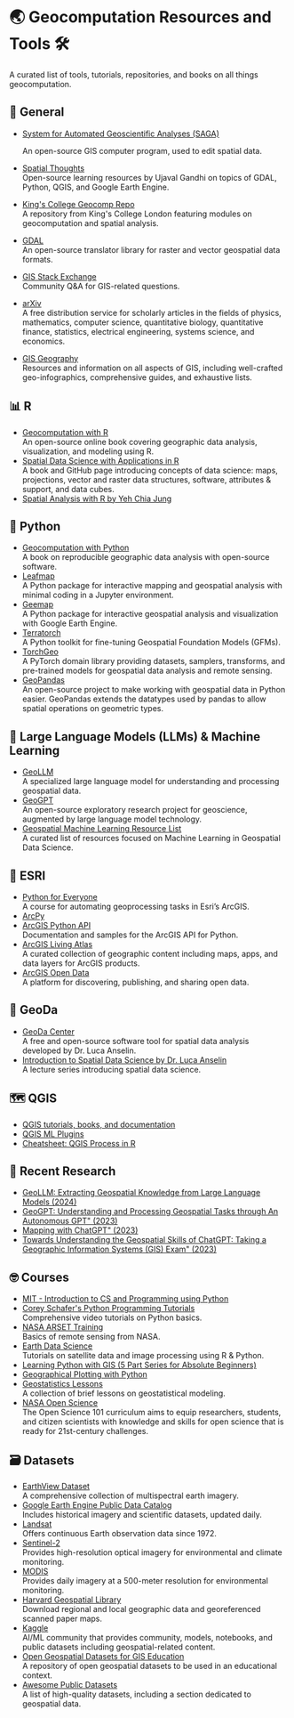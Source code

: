 # 🌏 Geocomputation Resources and Tools 🛠️ 
A curated list of tools, tutorials, repositories, and books on all things geocomputation.

## 🌼 **General**
- [System for Automated Geoscientific Analyses (SAGA)](https://saga-gis.sourceforge.io/en/index.html)

   An open-source GIS computer program, used to edit spatial data.
- [Spatial Thoughts](https://github.com/spatialthoughts)  
  Open-source learning resources by Ujaval Gandhi on topics of GDAL, Python, QGIS, and Google Earth Engine.
- [King's College Geocomp Repo](https://github.com/kingsgeocomp/)  
  A repository from King's College London featuring modules on geocomputation and spatial analysis.
- [GDAL](https://github.com/OSGeo/GDAL)  
  An open-source translator library for raster and vector geospatial data formats.
- [GIS Stack Exchange](https://gis.stackexchange.com/)  
  Community Q&A for GIS-related questions.
- [arXiv](https://arxiv.org/)  
  A free distribution service for scholarly articles in the fields of physics, mathematics, computer science, quantitative biology, quantitative finance, statistics, electrical engineering, systems science, and economics.
- [GIS Geography](https://gisgeography.com/)  
  Resources and information on all aspects of GIS, including well-crafted geo-infographics, comprehensive guides, and exhaustive lists.

## 📊 **R**
- [Geocomputation with R](https://r.geocompx.org/)  
  An open-source online book covering geographic data analysis, visualization, and modeling using R.
- [Spatial Data Science with Applications in R](https://r-spatial.org/book/)  
  A book and GitHub page introducing concepts of data science: maps, projections, vector and raster data structures, software, attributes & support, and data cubes.
- [Spatial Analysis with R by Yeh Chia Jung](https://chiajung-yeh.github.io/Spatial-Analysis/)

## 🐍 **Python**
- [Geocomputation with Python](https://py.geocompx.org/)  
  A book on reproducible geographic data analysis with open-source software.
- [Leafmap](https://github.com/opengeos/leafmap)  
  A Python package for interactive mapping and geospatial analysis with minimal coding in a Jupyter environment.
- [Geemap](https://github.com/gee-community/geemap)  
  A Python package for interactive geospatial analysis and visualization with Google Earth Engine.
- [Terratorch](https://github.com/IBM/terratorch)  
  A Python toolkit for fine-tuning Geospatial Foundation Models (GFMs).
- [TorchGeo](https://github.com/microsoft/torchgeo)  
  A PyTorch domain library providing datasets, samplers, transforms, and pre-trained models for geospatial data analysis and remote sensing.
- [GeoPandas](https://geopandas.org/en/stable/docs.html)  
  An open-source project to make working with geospatial data in Python easier. GeoPandas extends the datatypes used by pandas to allow spatial operations on geometric types.

## 🧠 **Large Language Models (LLMs) & Machine Learning**
- [GeoLLM](https://github.com/rohinmanvi/GeoLLM?tab=readme-ov-file)  
  A specialized large language model for understanding and processing geospatial data.
- [GeoGPT](https://geogpt.deep-time.org/)  
  An open-source exploratory research project for geoscience, augmented by large language model technology.
- [Geospatial Machine Learning Resource List](https://github.com/deepVector/geospatial-machine-learning?tab=readme-ov-file)  
  A curated list of resources focused on Machine Learning in Geospatial Data Science.

## 🌲 **ESRI**
- [Python for Everyone](https://www.esri.com/training/catalog/57630436851d31e02a43f13c/python-for-everyone/)  
  A course for automating geoprocessing tasks in Esri’s ArcGIS.
- [ArcPy](https://pro.arcgis.com/en/pro-app/latest/arcpy/main/arcgis-pro-arcpy-reference.htm)
- [ArcGIS Python API](https://github.com/Esri/arcgis-python-api/tree/master)  
  Documentation and samples for the ArcGIS API for Python.
- [ArcGIS Living Atlas](https://livingatlas.arcgis.com/en/home/)  
  A curated collection of geographic content including maps, apps, and data layers for ArcGIS products.
- [ArcGIS Open Data](https://www.esri.com/en-us/arcgis/products/arcgis-open-data)  
  A platform for discovering, publishing, and sharing open data.

## 🌱 **GeoDa**
- [GeoDa Center](https://geodacenter.github.io/)  
  A free and open-source software tool for spatial data analysis developed by Dr. Luca Anselin.
- [Introduction to Spatial Data Science by Dr. Luca Anselin](https://www.youtube.com/watch?v=JwHxJsesG2Y&list=PLzREt6r1NenmFyTw8v2JZpEE4PZGNi5Ht)  
  A lecture series introducing spatial data science.

## 🗺️ **QGIS**
- [QGIS tutorials, books, and documentation](https://www.qgistutorials.com/en/docs/learning_resources.html)
- [QGIS ML Plugins](https://plugins.qgis.org/plugins/tags/machine-learning/)
- [Cheatsheet: QGIS Process in R](https://github.com/ambarja/cheatsheet-qgisprocess?tab=readme-ov-file)  

## 📝 **Recent Research**
- [GeoLLM: Extracting Geospatial Knowledge from Large Language Models (2024)](https://arxiv.org/abs/2310.06213)
- [GeoGPT: Understanding and Processing Geospatial Tasks through An Autonomous GPT" (2023)](https://arxiv.org/abs/2307.07930)
- [Mapping with ChatGPT" (2023)](https://www.mdpi.com/2220-9964/12/7/284)
- [Towards Understanding the Geospatial Skills of ChatGPT: Taking a Geographic Information Systems (GIS) Exam" (2023)](https://www.semanticscholar.org/paper/Towards-Understanding-the-Geospatial-Skills-of-a-Mooney-Cui/d6de7e7b86717c74a3e54839f6f8c2ee28f52b8e)

## 🤓 **Courses**
- [MIT - Introduction to CS and Programming using Python](https://ocw.mit.edu/courses/6-100l-introduction-to-cs-and-programming-using-python-fall-2022/)
- [Corey Schafer's Python Programming Tutorials](https://www.youtube.com/playlist?list=PL-osiE80TeTt2d9bfVyTiXJA-UTHn6WwU)  
  Comprehensive video tutorials on Python basics.
- [NASA ARSET Training](https://appliedsciences.nasa.gov/get-involved/training/english/arset-fundamentals-remote-sensing)  
  Basics of remote sensing from NASA.
- [Earth Data Science](https://www.earthdatascience.org/)  
  Tutorials on satellite data and image processing using R & Python.
- [Learning Python with GIS (5 Part Series for Absolute Beginners)](https://www.youtube.com/watch?v=znpjoOt9mtU&list=PLtrmEEvdGsNr3M2t1xqqB7672gQte9TqF)
- [Geographical Plotting with Python](https://www.youtube.com/watch?v=E6gvtfQHJUs&list=PLQVvvaa0QuDfpEcGUM6ogsbrlWtqpS5-1&index=22&t=0s)
- [Geostatistics Lessons](https://geostatisticslessons.com/)  
  A collection of brief lessons on geostatistical modeling.
- [NASA Open Science](https://nasa.github.io/Transform-to-Open-Science/)  
  The Open Science 101 curriculum aims to equip researchers, students, and citizen scientists with knowledge and skills for open science that is ready for 21st-century challenges.

## 🗃️ **Datasets**
- [EarthView Dataset](https://huggingface.co/datasets/satellogic/EarthView)  
  A comprehensive collection of multispectral earth imagery.
- [Google Earth Engine Public Data Catalog](https://developers.google.com/earth-engine/datasets)  
  Includes historical imagery and scientific datasets, updated daily.
- [Landsat](https://www.usgs.gov/landsat-missions/landsat-collection-2)  
  Offers continuous Earth observation data since 1972.
- [Sentinel-2](https://documentation.dataspace.copernicus.eu/Data/SentinelMissions/Sentinel2.html)  
  Provides high-resolution optical imagery for environmental and climate monitoring.
- [MODIS](https://modis.gsfc.nasa.gov/data/)  
  Provides daily imagery at a 500-meter resolution for environmental monitoring.
- [Harvard Geospatial Library](https://library.harvard.edu/services-tools/harvard-geospatial-library)  
  Download regional and local geographic data and georeferenced scanned paper maps.
- [Kaggle](https://www.kaggle.com/)  
  AI/ML community that provides community, models, notebooks, and public datasets including geospatial-related content.
- [Open Geospatial Datasets for GIS Education](https://github.com/andrea-ballatore/open-geo-data-education)  
  A repository of open geospatial datasets to be used in an educational context. 
- [Awesome Public Datasets](https://github.com/awesomedata/awesome-public-datasets)  
  A list of high-quality datasets, including a section dedicated to geospatial data.

